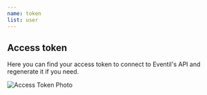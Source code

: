 ```yaml
---
name: token
list: user
---
```

<section>

## Access token

Here you can find your access token to connect to Eventil's API and regenerate it if you need.

![Access Token Photo](/images/token-new.svg)
</section>

